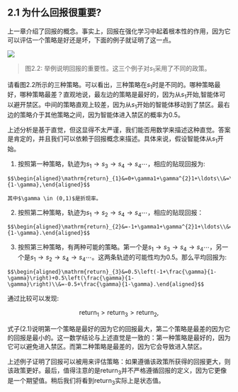 ## 2.1 为什么回报很重要?

上一章介绍了回报的概念。事实上，回报在强化学习中起着根本性的作用，因为它可以评估一个策略是好还是坏，下面的例子就证明了这一点。


 ![](../img/02/1.png)

 > 图$2.2$: 举例说明回报的重要性。这三个例子对$s_1$采用了不同的政策。

请看图$2.2$所示的三种策略。可以看出，三种策略在$s_1$时是不同的。哪种策略最好，哪种策略最差？直观地说，最左边的策略是最好的，因为从$s_1$开始,智能体可以避开禁区。中间的策略直观上较差，因为从$s_1$开始的智能体移动到了禁区。最右边的策略介于其他策略之间，因为智能体进入禁区的概率为$0.5$。

上述分析是基于直觉，但这显得不太严谨，我们能否用数学来描述这种直觉。答案是肯定的，并且我们可以依赖于回报概念来描述。具体来说，假设智能体从$s_1$开始。


1.   按照第一种策略，轨迹为$s_1\rightarrow s_3\rightarrow s_4\rightarrow s_4\cdots$，相应的贴现回报为:

    $$\begin{aligned}\mathrm{return}_{1}&=0+\gamma1+\gamma^{2}1+\ldots\\&=\gamma(1+\gamma+\gamma^2+\ldots)\\&=\frac{\gamma}{1-\gamma},\end{aligned}$$    

    其中$\gamma \in (0,1)$是折现率。

2.   按照第二种策略，轨迹为$s_1\rightarrow s_2\rightarrow s_4\rightarrow s_4\cdots$，相应的贴现回报：
   
    $$\begin{aligned}\mathrm{return}_{2}&=-1+\gamma1+\gamma^{2}1+\ldots\\&=-1+\gamma(1+\gamma+\gamma^2+\ldots)\\&=-1+\frac{\gamma}{1-\gamma}.\end{aligned}$$

3.   按照第三种策略，有两种可能的策略。第一个是$s_1\rightarrow s_3\rightarrow s_4\rightarrow s_4\cdots$，另一个是$s_1\rightarrow s_2\rightarrow s_4\rightarrow s_4\cdots$。这两条轨迹的可能性均为$0.5$。那么平均回报为:

    $$\begin{aligned}\mathrm{return}_{3}&=0.5\left(-1+\frac{\gamma}{1-\gamma}\right)+0.5\left(\frac{\gamma}{1-\gamma}\right)\\&=-0.5+\frac{\gamma}{1-\gamma}.\end{aligned}$$

通过比较可以发现:

$$\mathrm{return}_1>\mathrm{return}_3>\mathrm{return}_2,\tag{2.1}$$

式子$(2.1)$说明第一个策略是最好的因为它的回报最大，第二个策略是最差的因为它的回报是最小的。这一数学结论与上述直觉是一致的：第一种策略是最好的，因为它可以避免进入禁区。而第二种策略是最差的，因为它会导致进入禁区。

上述例子证明了回报可以被用来评估策略：如果遵循该政策所获得的回报更大，则该政策更好。最后，值得注意的是$\mathrm{return}_3$并不严格遵循回报的定义，因为它更像是一个期望值。稍后我们将看到$\mathrm{return}_3$实际上是状态值。
